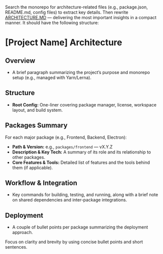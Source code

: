 Search the monorepo for architecture-related files (e.g., package.json, README.md, config files) to extract key details. Then rewrite [ARCHITECTURE.MD](../../docs/ARCHITECTURE.md) — delivering the most important insights in a compact manner. It should have the following structure:

# [Project Name] Architecture

## Overview
- A brief paragraph summarizing the project’s purpose and monorepo setup (e.g., managed with Yarn/Lerna).

## Structure
- **Root Config:** One-liner covering package manager, license, workspace layout, and build system.

## Packages Summary
For each major package (e.g., Frontend, Backend, Electron):
- **Path & Version:** e.g., `packages/frontend` — vX.Y.Z
- **Description & Key Tech:** A summary of its role and its relationship to other packages.
- **Core Features & Tools:** Detailed list of features and the tools behind them (if applicable).

## Workflow & Integration
- Key commands for building, testing, and running, along with a brief note on shared dependencies and inter-package integrations.

## Deployment
- A couple of bullet points per package summarizing the deployment approach.

Focus on clarity and brevity by using concise bullet points and short sentences.
